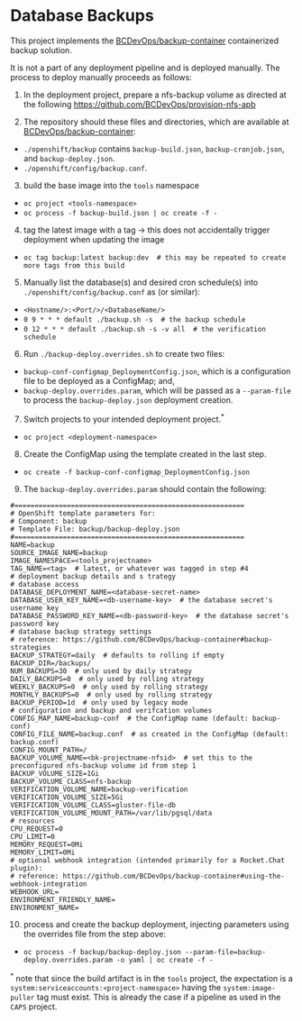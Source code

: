 # Database Backups

This project implements the [BCDevOps/backup-container](https://github.com/BCDevOps/backup-container) containerized backup solution.

It is not a part of any deployment pipeline and is deployed manually. The process to deploy manually proceeds as follows:

 1. In the deployment project, prepare a nfs-backup volume as directed at the following https://github.com/BCDevOps/provision-nfs-apb

 2. The repository should these files and directories, which are available at [BCDevOps/backup-container](https://github.com/BCDevOps/backup-container):
  - `./openshift/backup` contains `backup-build.json`, `backup-cronjob.json`, and `backup-deploy.json`.
  - `./openshift/config/backup.conf`.

 3. build the base image into the `tools` namespace
  - `oc project <tools-namespace>`
  - `oc process -f backup-build.json | oc create -f -`

 4. tag the latest image with a <env> tag -> this does not accidentally trigger deployment when updating the image
  - `oc tag backup:latest backup:dev  # this may be repeated to create more tags from this build`

 5. Manually list the database(s) and desired cron schedule(s) into `./openshift/config/backup.conf` as (or similar):
  - `<Hostname/>:<Port/>/<DatabaseName/>`
  - `0 9 * * * default ./backup.sh -s  # the backup schedule`
  - `0 12 * * * default ./backup.sh -s -v all  # the verification schedule`

 6. Run `./backup-deploy.overrides.sh` to create two files:
  - `backup-conf-configmap_DeploymentConfig.json`, which is a configuration file to be deployed as a ConfigMap; and,
  - `backup-deploy.overrides.param`, which will be passed as a `--param-file` to process the `backup-deploy.json` deployment creation.

 7. Switch projects to your intended deployment project.<sup>\*</sup>
  - `oc project <deployment-namespace>`

 8. Create the ConfigMap using the template created in the last step.
  - `oc create -f backup-conf-configmap_DeploymentConfig.json`

 9. The `backup-deploy.overrides.param` should contain the following:

 ```
 #=========================================================
 # OpenShift template parameters for:
 # Component: backup
 # Template File: backup/backup-deploy.json
 #=========================================================
 NAME=backup
 SOURCE_IMAGE_NAME=backup
 IMAGE_NAMESPACE=<tools_projectname>
 TAG_NAME=<tag>  # latest, or whatever was tagged in step #4
 # deployment backup details and s trategy
 # database access
 DATABASE_DEPLOYMENT_NAME=<database-secret-name>
 DATABASE_USER_KEY_NAME=<db-username-key>  # the database secret's username key
 DATABASE_PASSWORD_KEY_NAME=<db-password-key>  # the database secret's password key
 # database backup strategy settings
 # reference: https://github.com/BCDevOps/backup-container#backup-strategies
 BACKUP_STRATEGY=daily  # defaults to rolling if empty
 BACKUP_DIR=/backups/
 NUM_BACKUPS=30  # only used by daily strategy
 DAILY_BACKUPS=0  # only used by rolling strategy
 WEEKLY_BACKUPS=0  # only used by rolling strategy
 MONTHLY_BACKUPS=0  # only used by rolling strategy
 BACKUP_PERIOD=1d  # only used by legacy mode
 # configuration and backup and verifcation volumes
 CONFIG_MAP_NAME=backup-conf  # the ConfigMap name (default: backup-conf)
 CONFIG_FILE_NAME=backup.conf  # as created in the ConfigMap (default: backup.conf)
 CONFIG_MOUNT_PATH=/
 BACKUP_VOLUME_NAME=<bk-projectname-nfsid>  # set this to the preconfigured nfs-backup volume id from step 1
 BACKUP_VOLUME_SIZE=1Gi
 BACKUP_VOLUME_CLASS=nfs-backup
 VERIFICATION_VOLUME_NAME=backup-verification
 VERIFICATION_VOLUME_SIZE=5Gi
 VERIFICATION_VOLUME_CLASS=gluster-file-db
 VERIFICATION_VOLUME_MOUNT_PATH=/var/lib/pgsql/data
 # resources
 CPU_REQUEST=0
 CPU_LIMIT=0
 MEMORY_REQUEST=0Mi
 MEMORY_LIMIT=0Mi
 # optional webhook integration (intended primarily for a Rocket.Chat plugin):
 # reference: https://github.com/BCDevOps/backup-container#using-the-webhook-integration
 WEBHOOK_URL=
 ENVIRONMENT_FRIENDLY_NAME=
 ENVIRONMENT_NAME=
 ```

 10. process and create the backup deployment, injecting parameters using the overrides file from the step above:
  - `oc process -f backup/backup-deploy.json --param-file=backup-deploy.overrides.param -o yaml | oc create -f -`

<sup>\*</sup> note that since the build artifact is in the `tools` project, the expectation is a `system:serviceaccounts:<project-namespace>` having the `system:image-puller` tag must exist. This is already the case if a pipeline as used in the `CAPS` project.